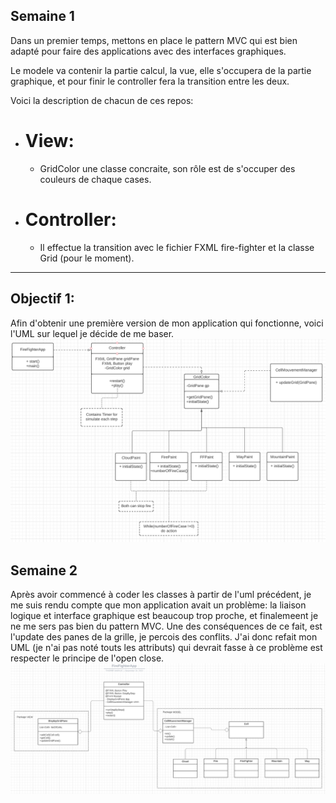 
Semaine 1
---

Dans un premier temps, mettons en place le pattern MVC qui est bien adapté pour faire
des applications avec des interfaces graphiques. 

Le modele va contenir la partie calcul, la vue, elle s'occupera de la partie graphique, et pour finir le controller fera
la transition entre les deux.

Voici la description de chacun de ces repos:


- # View:
  - GridColor une classe concraite, son rôle est de s'occuper des couleurs de chaque cases.
  
- # Controller:
  - Il effectue la transition avec le fichier FXML fire-fighter et la classe Grid (pour le moment).

-----------------
Objectif 1:
--
Afin d'obtenir une première version de mon application qui fonctionne, voici l'UML sur lequel je décide de me baser.
<img width="800" src="uml/firstUml.png">

Semaine 2
---

Après avoir commencé à coder les classes à partir de l'uml précédent, je me suis rendu compte
que mon application avait un problème: la liaison logique et interface graphique est beaucoup trop proche, et finalemeent je ne me sers 
pas bien du pattern MVC. Une des conséquences de ce fait, est l'update des panes de la grille, je percois des conflits.
J'ai donc refait mon UML (je n'ai pas noté touts les attributs) qui devrait fasse à ce problème est respecter le principe de l'open close.
<img width="800" src="uml/secondUml.png">